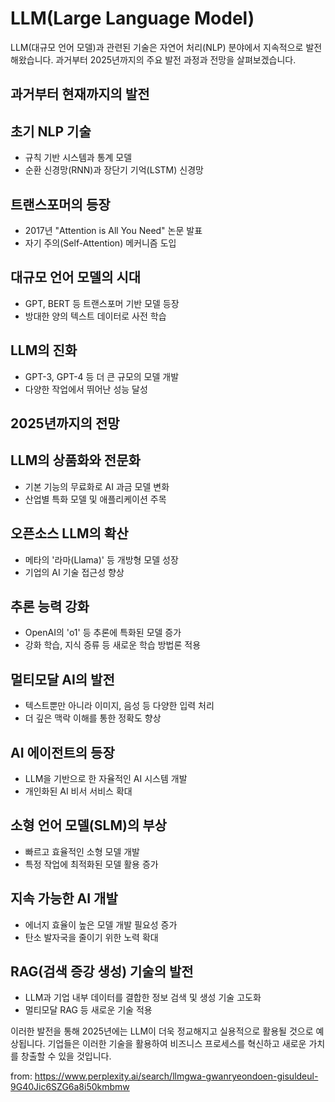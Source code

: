# LLM(Large Language Model)

LLM(대규모 언어 모델)과 관련된 기술은 자연어 처리(NLP) 분야에서 지속적으로 발전해왔습니다. 과거부터 2025년까지의 주요 발전 과정과 전망을 살펴보겠습니다.

## 과거부터 현재까지의 발전

## 초기 NLP 기술

- 규칙 기반 시스템과 통계 모델
- 순환 신경망(RNN)과 장단기 기억(LSTM) 신경망

## 트랜스포머의 등장

- 2017년 "Attention is All You Need" 논문 발표
- 자기 주의(Self-Attention) 메커니즘 도입

## 대규모 언어 모델의 시대

- GPT, BERT 등 트랜스포머 기반 모델 등장
- 방대한 양의 텍스트 데이터로 사전 학습

## LLM의 진화

- GPT-3, GPT-4 등 더 큰 규모의 모델 개발
- 다양한 작업에서 뛰어난 성능 달성

## 2025년까지의 전망

## LLM의 상품화와 전문화

- 기본 기능의 무료화로 AI 과금 모델 변화
- 산업별 특화 모델 및 애플리케이션 주목

## 오픈소스 LLM의 확산

- 메타의 '라마(Llama)' 등 개방형 모델 성장
- 기업의 AI 기술 접근성 향상

## 추론 능력 강화

- OpenAI의 'o1' 등 추론에 특화된 모델 증가
- 강화 학습, 지식 증류 등 새로운 학습 방법론 적용

## 멀티모달 AI의 발전

- 텍스트뿐만 아니라 이미지, 음성 등 다양한 입력 처리
- 더 깊은 맥락 이해를 통한 정확도 향상

## AI 에이전트의 등장

- LLM을 기반으로 한 자율적인 AI 시스템 개발
- 개인화된 AI 비서 서비스 확대

## 소형 언어 모델(SLM)의 부상

- 빠르고 효율적인 소형 모델 개발
- 특정 작업에 최적화된 모델 활용 증가

## 지속 가능한 AI 개발

- 에너지 효율이 높은 모델 개발 필요성 증가
- 탄소 발자국을 줄이기 위한 노력 확대

## RAG(검색 증강 생성) 기술의 발전

- LLM과 기업 내부 데이터를 결합한 정보 검색 및 생성 기술 고도화
- 멀티모달 RAG 등 새로운 기술 적용

이러한 발전을 통해 2025년에는 LLM이 더욱 정교해지고 실용적으로 활용될 것으로 예상됩니다. 기업들은 이러한 기술을 활용하여 비즈니스 프로세스를 혁신하고 새로운 가치를 창출할 수 있을 것입니다.

from: https://www.perplexity.ai/search/llmgwa-gwanryeondoen-gisuldeul-9G40Jic6SZG6a8i50kmbmw

